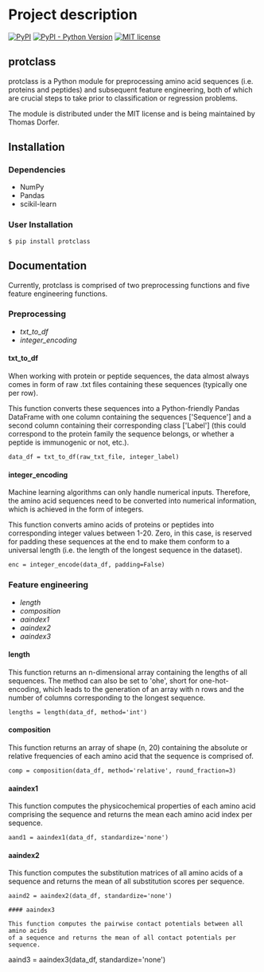 # Project description

[![PyPI](https://img.shields.io/pypi/v/ProtClass)](https://pypi.org/project/protclass/)
[![PyPI - Python Version](https://img.shields.io/pypi/pyversions/ProtClass)](https://img.shields.io/pypi/pyversions/ProtClass)
[![MIT license](https://img.shields.io/badge/License-MIT-blue.svg)](https://lbesson.mit-license.org/)

## protclass

protclass is a Python module for preprocessing amino acid sequences (i.e. 
proteins and peptides) and subsequent feature engineering, both of which are
crucial steps to take prior to classification or regression problems.

The module is distributed under the MIT license and is being maintained by
Thomas Dorfer.

## Installation

### Dependencies

- NumPy 
- Pandas 
- scikil-learn

### User Installation

```
$ pip install protclass
```

## Documentation

Currently, protclass is comprised of two preprocessing functions and five 
feature engineering functions.

### Preprocessing

- <i>txt_to_df</i>
- <i>integer_encoding</i>

#### txt_to_df

When working with protein or peptide sequences, the data almost always comes in
form of raw .txt files containing these sequences (typically one per row). 

This function converts these sequences into a Python-friendly Pandas DataFrame
with one column containing the sequences ['Sequence'] and a second column 
containing their corresponding class ['Label'] (this could correspond to the
protein family the sequence belongs, or whether a peptide is immunogenic or
not, etc.).

```
data_df = txt_to_df(raw_txt_file, integer_label)
```

#### integer_encoding

Machine learning algorithms can only handle numerical inputs. Therefore, the 
amino acid sequences need to be converted into numerical information, which is
achieved in the form of integers. 

This function converts amino acids of proteins or peptides into corresponding
integer values between 1-20. Zero, in this case, is reserved for padding these
sequences at the end to make them conform to a universal length (i.e. the 
length of the longest sequence in the dataset).

```
enc = integer_encode(data_df, padding=False)
```

### Feature engineering

- <i>length</i>
- <i>composition</i>
- <i>aaindex1</i>
- <i>aaindex2</i>
- <i>aaindex3</i>

#### length

This function returns an n-dimensional array containing the lengths of all
sequences. The method can also be set to 'ohe', short for one-hot-encoding,
which leads to the generation of an array with n rows and the number of columns
corresponding to the longest sequence.

```
lengths = length(data_df, method='int')
```

#### composition

This function returns an array of shape (n, 20) containing the absolute or
relative frequencies of each amino acid that the sequence is comprised of.

```
comp = composition(data_df, method='relative', round_fraction=3)
```

#### aaindex1

This function computes the physicochemical properties of each amino acid 
comprising the sequence and returns the mean each amino acid index per
sequence.

```
aand1 = aaindex1(data_df, standardize='none')
```

#### aaindex2

This function computes the substitution matrices of all amino acids of a 
sequence and returns the mean of all substitution scores per sequence.

```
aaind2 = aaindex2(data_df, standardize='none')

#### aaindex3

This function computes the pairwise contact potentials between all amino acids
of a sequence and returns the mean of all contact potentials per sequence.

``` 
aaind3 = aaindex3(data_df, standardize='none')
```